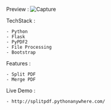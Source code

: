 Preview :
![Capture](https://user-images.githubusercontent.com/89799997/176094594-72496759-efac-4865-9a58-f992bb0b3585.PNG)

TechStack : 

    - Python
    - Flask
    - PyPDF2
    - File Processing
    - Bootstrap
    
 Features :
 
    - Split PDF
    - Merge PDF
    
 Live Demo : 

    - http://splitpdf.pythonanywhere.com/

